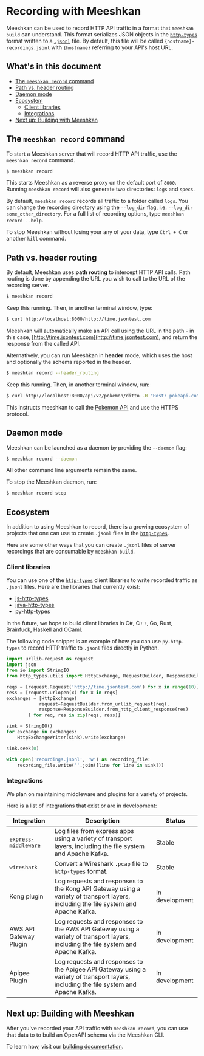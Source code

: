 # Recording with Meeshkan

Meeshkan can be used to record HTTP API traffic in a format that `meeshkan build` can understand.  This format serializes JSON objects in the [`http-types`](https://github.com/meeshkan/http-types) format written to a [`.jsonl`](https://jsonlines.org) file. By default, this file will be called `{hostname}-recordings.jsonl` with `{hostname}` referring to your API's host URL. 

## What's in this document

- [The `meeshkan record` command](#the-meeshkan-record-command)
- [Path vs. header routing](#path-vs-header-routing)
- [Daemon mode](#daemon-mode)
- [Ecosystem](#ecosystem)
    - [Client libraries](#client-libraries)
    - [Integrations](#integrations)
- [Next up: Building with Meeshkan](#next-up-building-with-meeshkan)

## The `meeshkan record` command

To start a Meeshkan server that will record HTTP API traffic, use the `meeshkan record` command.

```sh
$ meeshkan record
```
This starts Meeshkan as a reverse proxy on the default port of `8000`. Running `meeshkan record` will also generate two directories: `logs` and `specs`.

By default, `meeshkan record` records all traffic to a folder called `logs`.  You can change the recording directory using the `--log_dir` flag, i.e. `--log_dir some_other_directory`. For a full list of recording options, type `meeshkan record --help`.

To stop Meeshkan without losing your any of your data, type `Ctrl + C` or another `kill` command.  

## Path vs. header routing

By default, Meeshkan uses **path routing** to intercept HTTP API calls.  Path routing is done by appending the URL you wish to call to the URL of the recording server.

```bash
$ meeshkan record
```
Keep this running. Then, in another terminal window, type:

```bash
$ curl http://localhost:8000/http://time.jsontest.com
```

Meeshkan will automatically make an API call using the URL in the path - in this case, [http://time.jsontest.com](http://time.jsontest.com), and return the response from the called API.

Alternatively, you can run Meeshkan in **header** mode, which uses the host and optionally the schema reported in the header.

```bash
$ meeshkan record --header_routing
```
Keep this running. Then, in another terminal window, run:

```bash
$ curl http://localhost:8000/api/v2/pokemon/ditto -H "Host: pokeapi.co" -H "X-Meeshkan-Scheme: https"
```

This instructs meeshkan to call the [Pokemon API](pokeapi.co) and use the HTTPS protocol.

## Daemon mode
Meeshkan can be launched as a daemon by providing the `--daemon` flag:
```bash
$ meeshkan record --daemon
```

All other command line arguments remain the same.

To stop the Meeshkan daemon, run:
```bash
$ meeshkan record stop
```

## Ecosystem

In addition to using Meeshkan to record, there is a growing ecosystem of projects that one can use to create `.jsonl` files in the [`http-types`](https://github.com/meeshkan/http-types).  

Here are some other ways that you can create `.jsonl` files of server recordings that are consumable by `meeshkan build`.

### Client libraries

You can use one of the [`http-types`](https://github.com/meeshkan/http-types) client libraries to write recorded traffic as `.jsonl` files.  Here are the libraries that currently exist:

- [js-http-types](https://github.com/meeshkan/js-http-types) 
- [java-http-types](https://github.com/meeshkan/java-http-types) 
- [py-http-types](https://github.com/meeshkan/py-http-types) 

In the future, we hope to build client libraries in C#, C++, Go, Rust, Brainfuck, Haskell and OCaml.

The following code snippet is an example of how you can use `py-http-types` to record HTTP traffic to `.jsonl` files directly in Python.

```python
import urllib.request as request
import json
from io import StringIO
from http_types.utils import HttpExchange, RequestBuilder, ResponseBuilder, HttpExchangeWriter

reqs = [request.Request('http://time.jsontest.com') for x in range(10)]
ress = [request.urlopen(x) for x in reqs]
exchanges = [HttpExchange(
            request=RequestBuilder.from_urllib_request(req),
            response=ResponseBuilder.from_http_client_response(res)
        ) for req, res in zip(reqs, ress)]

sink = StringIO()
for exchange in exchanges:
    HttpExchangeWriter(sink).write(exchange)

sink.seek(0)

with open('recordings.jsonl', 'w') as recording_file:
    recording_file.write(''.join([line for line in sink]))
```

### Integrations

We plan on maintaining middleware and plugins for a variety of projects.  

Here is a list of integrations that exist or are in development:

| Integration | Description | Status |
| ----------- | ----------- | ------ |
| [`express-middleware`](https://github.com/meeshkan/express-middleware) | Log files from express apps using a variety of transport layers, including the file system and Apache Kafka. | Stable |
| `wireshark` | Convert a Wireshark `.pcap` file to `http-types` format. | Stable |
| Kong plugin | Log requests and responses to the Kong API Gateway using a variety of transport layers, including the file system and Apache Kafka. | In development |
| AWS API Gateway Plugin | Log requests and responses to the AWS API Gateway using a variety of transport layers, including the file system and Apache Kafka. | In development |
| Apigee Plugin | Log requests and responses to the Apigee API Gateway using a variety of transport layers, including the file system and Apache Kafka. | In development |

## Next up: Building with Meeshkan

After you've recorded your API traffic with `meeshkan record`, you can use that data to to build an OpenAPI schema via the Meeshkan CLI. 

To learn how, visit our [building documentation](./docs/BUILD.md).